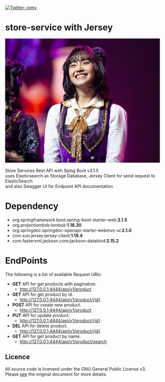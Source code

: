 [![Twitter: romy](https://img.shields.io/twitter/follow/RomySihananda)](https://twitter.com/RomySihananda)

# store-service with Jersey

![](https://github.com/RomySaputraSihananda/RomySaputraSihananda/blob/cf744cd6d2aaaf2198e08d537e85bdc253b03329/images/F7t_krHa0AAd7mv.jpg)

Store Services Rest API with Sping Boot v3.1.5</br>uses Elasticsearch as Storage Database, Jersey Client for send request to ElasticSearch</br> and also Swagger UI for Endpoint API documentation.

# Dependency

- org.springframework.boot:spring-boot-starter-web:**3.1.5**
- org.projectlombok:lombok:**1.18.30**
- org.springdoc:springdoc-openapi-starter-webmvc-ui:**2.1.0**
- com.sun.jersey:jersey-client:**1.19.4**
- com.fasterxml.jackson.core:jackson-databind:**2.15.2**

# EndPoints

The following is a list of available Request URIs:

- **GET** API for get products with pagination.
  - http://127.0.0.1:4444/api/v1/product
- **GET** API for get product by id.
  - http://127.0.0.1:4444/api/v1/product/{id}
- **POST** API for create new product.
  - http://127.0.0.1:4444/api/v1/product
- **PUT** API for update product.
  - http://127.0.0.1:4444/api/v1/product/{id}
- **DEL** API for delete product.
  - http://127.0.0.1:4444/api/v1/product/{id}
- **GET** API for get product by name.
  - http://127.0.0.1:4444/api/v1/product/search

## Licence

All source code is licensed under the GNU General Public License v3. Please [see](https://www.gnu.org/licenses) the original document for more details.
